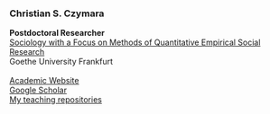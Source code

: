 
### Christian S. Czymara

**Postdoctoral Researcher** <br>
[Sociology with a Focus on Methods of Quantitative Empirical Social Research](https://www.goethe-university-frankfurt.de/75840234/czymara) <br>
Goethe University Frankfurt <br>
<br>
[Academic Website](https://czymara.com/) <br>
[Google Scholar](https://scholar.google.de/citations?user=khPqHmgAAAAJ) <br>
[My teaching repositories](https://github.com/czymaraclass)


